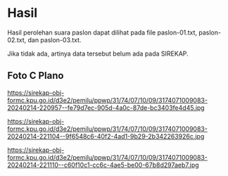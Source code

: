 # Hasil

Hasil perolehan suara paslon dapat dilihat pada file paslon-01.txt, paslon-02.txt, dan paslon-03.txt.

Jika tidak ada, artinya data tersebut belum ada pada SIREKAP.

## Foto C Plano

https://sirekap-obj-formc.kpu.go.id/d3e2/pemilu/ppwp/31/74/07/10/09/3174071009083-20240214-220957--fe79d7ec-905d-4a0c-87de-bc3403fe4d45.jpg

https://sirekap-obj-formc.kpu.go.id/d3e2/pemilu/ppwp/31/74/07/10/09/3174071009083-20240214-221104--9f6548c6-40f2-4ad1-9b29-2b342263926c.jpg

https://sirekap-obj-formc.kpu.go.id/d3e2/pemilu/ppwp/31/74/07/10/09/3174071009083-20240214-221110--c60f10c1-cc6c-4ae5-be00-67b8d297aeb7.jpg

